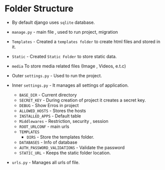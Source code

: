 # Folder Structure

- By default django uses `sqlite` database.
- `manage.py` - main file , used to run project, migration
- `Templates` - Created a `templates folder` to create html files and stored in it.
- `Static` - Created `Static Folder` to store static data. 
- `media` To store media related files (Image , Videos, e.t.c)

- Outer `settings.py` - Used to run the project.

- Inner `settings.py` - It manages all settings of application.
    - `BASE_DIR` - Current directory 
    - `SECRET_KEY` - During creation of project it creates a secret key.
    - `DEBUG` - Show Erros in project
    - `ALLOWED_HOSTS` - Stores the hosts
    - `INSTALLED_APPS` - Default table 
    - `Middlewares` - Restriction, security , session
    - `ROOT_URLCONF` - main urls 
    - `TEMPLATES` 
        - `DIRS` - Store the templates folder.
    - `DATABASES` - Info of database
    - `AUTH_PASSWORD_VALIDATIONS` - Validate the password
    - `STATIC_URL` - Keeps the static folder location.
    
- `urls.py` - Manages all urls of file.